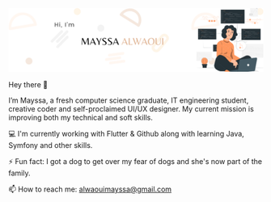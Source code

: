 ![Mayssa's Github Banner](./assets/mayssasbanner.png)

Hey there 👋

I’m Mayssa, a fresh computer science graduate, IT engineering student, creative coder and self-proclaimed UI/UX designer. My current mission is improving both my technical and soft skills.

💻 I'm currently working with Flutter & Github along with learning Java, Symfony and other skills.

⚡ Fun fact: I got a dog to get over my fear of dogs and she's now part of the family.

📫 How to reach me: [alwaouimayssa@gmail.com](alwaouimayssa@gmail.com) 


<!--
**almayssa/almayssa** is a ✨ _special_ ✨ repository because its `README.md` (this file) appears on your GitHub profile.

Here are some ideas to get you started:

- 🔭 I’m currently working on ...
- 🌱 I’m currently learning ...
- 👯 I’m looking to collaborate on ...
- 🤔 I’m looking for help with ...
- 💬 Ask me about ...
- 📫 How to reach me: ...
- 😄 Pronouns: ...
- ⚡ Fun fact: ...
-->
